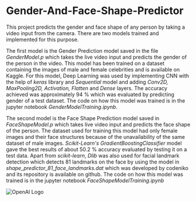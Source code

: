 # Gender-And-Face-Shape-Predictor

This project predicts the gender and face shape of any person by taking a video input from the camera. There are two models trained and implemented for this purpose.

The first model is the Gender Prediction model saved in the file *GenderModel.p* which takes the live video input and predicts the gender of the person in the video. This model has been trained on a dataset containing the images of male and female celebrities and is available on Kaggle. For this model, Deep Learning was used by implementing CNN with the help of *keras* library and *Sequential* model and adding *Conv2D, MaxPooling2D, Activation, Flatten* and *Dense* layers.
The accuracy achieved was approximately 94 % which was evaluated by predicting gender of a test dataset.
The code on how this model was trained is in the jupyter notebook *GenderModelTraining.ipynb*.

The second model is the Face Shape Prediction model saved in *FaceShapeModel.p* which takes live video input and predicts the face shape of the person.
The dataset used for training this model had only female images and their face structures because of the unavailability of the same dataset of male images.
*Scikit-Learn's GradientBoostingClassifier* model gave the best results of about 50.2 % accuracy evaluated by testing it on a test data.
Apart from *scikit-learn*, *Dlib* was also used for facial landmark detection which detects 81 landmarks on the face by using the model in *shape_predictor_81_face_landmarks.dat* which was developed by codeniko and its repository is available on github.
The code on how this model was trained is in the jupyter notebook *FaceShapeModelTraining.ipynb*


![OpenAI Logo](images/openai-logo.png)

